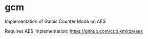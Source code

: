 # gcm
Implementation of Galois Counter Mode on AES

Requires AES implementation: https://github.com/cutukmirza/aes
